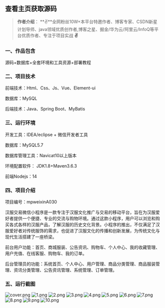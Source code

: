  
## 查看主页获取源码

> **作者介绍**： **✌**全网粉丝10W+本平台特邀作者、博客专家、CSDN新星计划导师、java领域优质创作者,博客之星、掘金/华为云/阿里云/InfoQ等平台优质作者、专注于项目实战 **✌**

  

### 一、作品包含

源码+数据库+全套环境和工具资源+部署教程

### 二、项目技术

前端技术：Html、Css、Js、Vue、Element-ui

数据库：MySQL

后端技术：Java、Spring Boot、MyBatis

  

### 三、运行环境

开发工具：IDEA/eclipse + 微信开发者工具

数据库：MySQL5.7

数据库管理工具：Navicat10以上版本

环境配置软件： JDK1.8+Maven3.6.3

前端Nodejs：14


### 四、项目介绍
项目编号：mpweixinA030

汉服交易微信小程序是一款专注于汉服文化推广与交易的移动平台，旨在为汉服爱好者提供一个便捷、专业的交流与购物环境。通过这款小程序，用户可以浏览和购买各式各样的汉服产品，了解汉服的历史文化背景。小程序的推出，不仅满足了汉服爱好者对传统服饰的需求，也促进了汉服文化的传播和创新发展，为传统文化与现代生活搭建了一座桥梁。

前台用户功能：首页、商城服装、公告资讯、购物车、个人中心、我的收藏管理、用户充值、在线客服、购物车、我的订单。

后台管理员的功能：系统首页、个人中心、用户管理、商品分类管理、商品服装管理、资讯分类管理、公告资讯管理、系统管理、订单管理。

### 五、运行截图

![cover.png](./cover.png)
![1.png](./1.png)
![2.png](./2.png)
![3.png](./3.png)
![4.png](./4.png)
![5.png](./5.png)
![6.png](./6.png)
![7.png](./7.png)
![8.png](./8.png)
![9.png](./9.png)
![10.png](./10.png)




  
